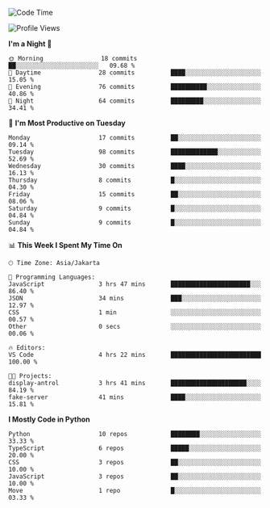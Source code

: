 <!--START_SECTION:waka-->
![Code Time](http://img.shields.io/badge/Code%20Time-1%2C597%20hrs%209%20mins-blue)

![Profile Views](http://img.shields.io/badge/Profile%20Views-9-blue)

**I'm a Night 🦉** 

```text
🌞 Morning                18 commits          ██░░░░░░░░░░░░░░░░░░░░░░░   09.68 % 
🌆 Daytime                28 commits          ████░░░░░░░░░░░░░░░░░░░░░   15.05 % 
🌃 Evening                76 commits          ██████████░░░░░░░░░░░░░░░   40.86 % 
🌙 Night                  64 commits          █████████░░░░░░░░░░░░░░░░   34.41 % 
```
📅 **I'm Most Productive on Tuesday** 

```text
Monday                   17 commits          ██░░░░░░░░░░░░░░░░░░░░░░░   09.14 % 
Tuesday                  98 commits          █████████████░░░░░░░░░░░░   52.69 % 
Wednesday                30 commits          ████░░░░░░░░░░░░░░░░░░░░░   16.13 % 
Thursday                 8 commits           █░░░░░░░░░░░░░░░░░░░░░░░░   04.30 % 
Friday                   15 commits          ██░░░░░░░░░░░░░░░░░░░░░░░   08.06 % 
Saturday                 9 commits           █░░░░░░░░░░░░░░░░░░░░░░░░   04.84 % 
Sunday                   9 commits           █░░░░░░░░░░░░░░░░░░░░░░░░   04.84 % 
```


📊 **This Week I Spent My Time On** 

```text
🕑︎ Time Zone: Asia/Jakarta

💬 Programming Languages: 
JavaScript               3 hrs 47 mins       ██████████████████████░░░   86.40 % 
JSON                     34 mins             ███░░░░░░░░░░░░░░░░░░░░░░   12.97 % 
CSS                      1 min               ░░░░░░░░░░░░░░░░░░░░░░░░░   00.57 % 
Other                    0 secs              ░░░░░░░░░░░░░░░░░░░░░░░░░   00.06 % 

🔥 Editors: 
VS Code                  4 hrs 22 mins       █████████████████████████   100.00 % 

🐱‍💻 Projects: 
display-antrol           3 hrs 41 mins       █████████████████████░░░░   84.19 % 
fake-server              41 mins             ████░░░░░░░░░░░░░░░░░░░░░   15.81 % 
```

**I Mostly Code in Python** 

```text
Python                   10 repos            ████████░░░░░░░░░░░░░░░░░   33.33 % 
TypeScript               6 repos             █████░░░░░░░░░░░░░░░░░░░░   20.00 % 
CSS                      3 repos             ██░░░░░░░░░░░░░░░░░░░░░░░   10.00 % 
JavaScript               3 repos             ██░░░░░░░░░░░░░░░░░░░░░░░   10.00 % 
Move                     1 repo              █░░░░░░░░░░░░░░░░░░░░░░░░   03.33 % 
```




<!--END_SECTION:waka-->
